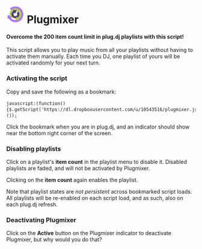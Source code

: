 # ![](https://raw.githubusercontent.com/Sunxperous/plugmixer/master/icon48.png) Plugmixer

#### Overcome the 200 item count limit in plug.dj playlists with this script!

This script allows you to play music from all your playlists without having to activate them manually. Each time you DJ, one playlist of yours will be activated randomly for your next turn.

### Activating the script

Copy and save the following as a bookmark:

    javascript:(function(){$.getScript('https://dl.dropboxusercontent.com/u/10543516/plugmixer.js');}());
    
Click the bookmark when you are in plug.dj, and an indicator should show near the bottom right corner of the screen.

### Disabling playlists

Click on a playlist's __item count__ in the playlist menu to disable it. Disabled playlists are faded, and will not be activated by Plugmixer.

Clicking on the __item count__ again enables the playlist.

Note that playlist states are _not persistent_ across bookmarked script loads. All playlists will be re-enabled on each script load, and as such, also on each plug.dj refresh.

### Deactivating Plugmixer

Click on the __Active__ button on the Plugmixer indicator to deactivate Plugmixer, but why would you do that?
